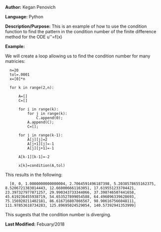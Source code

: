**Author:** Kegan Penovich

**Language:** Python

**Description/Purpose:** This is an example of how to use the condition function to find the pattern in the condition number of the finite difference method for the ODE u''=f(x)

**Example:**

We will create a loop allowing us to find the condition number for many matricies:

      n=20
      tol=.0001
      x=[0]*n

      for k in range(2,n):
         
          A=[]
          C=[]

          for i in range(k):
              for j in range(k):
                  C.append(0);
              A.append(C);
              C=[];

          for j in range(k-1):
              A[j][j]=2
              A[j+1][j]=-1
              A[j][j+1]=-1

          A[k-1][k-1]=-2

          x[k]=condition(A,tol)

This results in the following:

      [0, 0, 1.0000000000000004, 2.7064591496187398, 5.2038578655162375, 8.5206721383014443, 12.660006661163051, 17.619551233704421, 23.397327977871257, 29.990343733344066, 37.398746507441658, 45.619236455938719, 54.653527899054588, 64.496096339628693, 75.156920211402181, 86.616716807866567, 98.906167566048111, 111.97853618734283, 125.89695024529054, 140.57392941353999]

This sugests that the condition number is diverging.

**Last Modified:** Febuary/2018
